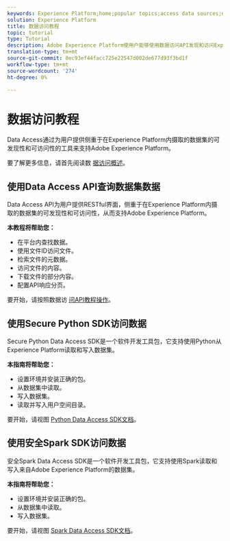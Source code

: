 ```yaml
---
keywords: Experience Platform;home;popular topics;access data sources;data access;spark sdk;python sdk
solution: Experience Platform
title: 数据访问教程
topic: tutorial
type: Tutorial
description: Adobe Experience Platform使用户能够使用数据访问API发现和访问Experience Platform内摄取的数据集。
translation-type: tm+mt
source-git-commit: 0ec93ef44facc725e22547d002de677d93f3bd1f
workflow-type: tm+mt
source-wordcount: '274'
ht-degree: 0%

---
```



# 数据访问教程

Data Access通过为用户提供侧重于在Experience Platform内摄取的数据集的可发现性和可访问性的工具来支持Adobe Experience Platform。

要了解更多信息，请首先阅读数 [据访问概述](../data-access/home.md)。

## 使用Data Access API查询数据集数据

Data Access API为用户提供RESTful界面，侧重于在Experience Platform内摄取的数据集的可发现性和可访问性，从而支持Adobe Experience Platform。

**本教程将帮助您：**
- 在平台内查找数据。
- 使用文件ID访问文件。
- 检索文件的元数据。
- 访问文件的内容。
- 下载文件的部分内容。
- 配置API响应分页。

要开始，请按照数据访 [问API教程操作](../data-access/tutorials/dataset-data.md)。

## 使用Secure Python SDK访问数据

Secure Python Data Access SDK是一个软件开发工具包，它支持使用Python从Experience Platform读取和写入数据集。

**本指南将帮助您：**
- 设置环境并安装正确的包。
- 从数据集中读取。
- 写入数据集。
- 读取并写入用户空间目录。

要开始，请视图 [Python Data Access SDK文档](../data-access/tutorials/python-sdk.md)。

## 使用安全Spark SDK访问数据

安全Spark Data Access SDK是一个软件开发工具包，它支持使用Spark读取和写入来自Adobe Experience Platform的数据集。

**本指南将帮助您：**
- 设置环境并安装正确的包。
- 从数据集中读取。
- 写入数据集。

要开始，请视图 [Spark Data Access SDK文档](../data-access/tutorials/spark-sdk.md)。